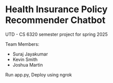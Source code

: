 # Health Insurance Policy Recommender Chatbot
 UTD - CS 6320 semester project for spring 2025

 Team Members:
 - Suraj Jayakumar 
 - Kevin Smith
 - Joshua Martin

Run app.py, Deploy using ngrok
